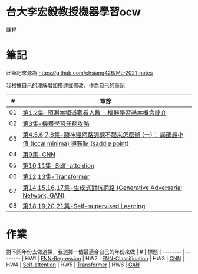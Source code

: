 # 台大李宏毅教授機器學習ocw
[課程](https://www.youtube.com/playlist?list=PLJV_el3uVTsMhtt7_Y6sgTHGHp1Vb2P2J)

# 筆記
此筆記來源為 https://github.com/chsiang426/ML-2021-notes

我根據自己的理解增加描述或修改，作為自己的筆記

| # | 章節 
| -------- | -------- 
| 01 | [第1,2集-預測本頻道觀看人數 - 機器學習基本概念簡介](https://hackmd.io/@-rcztUDRS2uecBXqGnbHiA/H1UmHW-Gn)
| 02 | [第3集-機器學習任務攻略](https://hackmd.io/@-rcztUDRS2uecBXqGnbHiA/S1cribYG2)
| 03 | [第4,5,6,7,8集-類神經網路訓練不起來怎麼辦 (一)： 局部最小值 (local minima) 與鞍點 (saddle point)](https://hackmd.io/@-rcztUDRS2uecBXqGnbHiA/BylmuZ9Xn)
| 04 | [第9集-CNN](https://hackmd.io/@-rcztUDRS2uecBXqGnbHiA/rJS2EWPH3)
| 05 | [第10,11集-Self-attention](https://hackmd.io/@-rcztUDRS2uecBXqGnbHiA/rJsZvOar3)
| 06 | [第12,13集-Transformer](https://hackmd.io/@-rcztUDRS2uecBXqGnbHiA/H12c6DeL2)
| 07 | [第14,15,16,17集-生成式對抗網路 (Generative Adversarial Network, GAN)](https://hackmd.io/@-rcztUDRS2uecBXqGnbHiA/Syt1yjPdn)
| 08 | [第18,19,20,21集-Self-supervised Learning](https://hackmd.io/@-rcztUDRS2uecBXqGnbHiA/B1Ovr1Nin)


# 作業
對不同年份去做選擇，我選擇一個最適合自己的年份來做
| # | 標題
| -------- | -------- 
| HW1 | [FNN-Regression](https://github.com/ShangZheTsai/NTU-Deep-Learning/blob/main/%E4%BD%9C%E6%A5%AD/HW1_2022.ipynb)
| HW2 | [FNN-Classification](https://github.com/ShangZheTsai/NTU-Deep-Learning/blob/main/%E4%BD%9C%E6%A5%AD/HW2_2021.ipynb)
| HW3 | [CNN](https://github.com/ShangZheTsai/NTU-Deep-Learning/tree/main/%E4%BD%9C%E6%A5%AD/HW3)
| HW4 | [Self-attention](https://github.com/ShangZheTsai/NTU-Deep-Learning/blob/main/%E4%BD%9C%E6%A5%AD/HW4_2023.ipynb)
| HW5 | [Transformer](https://github.com/ShangZheTsai/NTU-Deep-Learning/blob/main/%E4%BD%9C%E6%A5%AD/HW5_2023.ipynb)
| HW6 | [GAN](https://github.com/ShangZheTsai/NTU-Deep-Learning/blob/main/%E4%BD%9C%E6%A5%AD/HW6_2021.ipynb)
